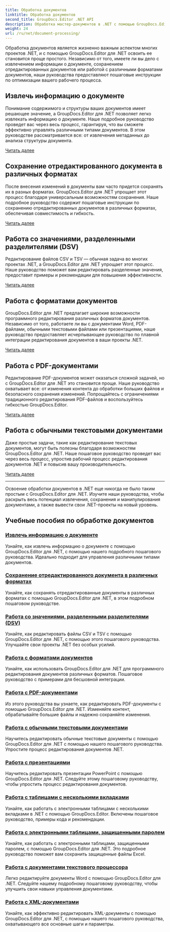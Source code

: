```yaml
---
title: Обработка документов
linktitle: Обработка документов
second_title: GroupDocs.Editor .NET API
description: Обработка мастер-документов в .NET с помощью GroupDocs.Editor. Научитесь извлекать информацию, сохранять ее в различных форматах и легко работать с разными типами документов.
weight: 24
url: /ru/net/document-processing/
---
```


Обработка документов является жизненно важным аспектом многих проектов .NET, и с помощью GroupDocs.Editor для .NET освоить ее становится проще простого. Независимо от того, имеете ли вы дело с извлечением информации о документе, сохранением отредактированных документов или работой с различными форматами документов, наши руководства предоставляют пошаговые инструкции по оптимизации вашего рабочего процесса.

## Извлечь информацию о документе

Понимание содержимого и структуры ваших документов имеет решающее значение, а GroupDocs.Editor для .NET позволяет легко извлекать информацию о документе. Наше подробное руководство проведет вас через весь процесс, гарантируя, что вы сможете эффективно управлять различными типами документов. В этом руководстве рассматривается все: от извлечения метаданных до анализа структуры документа.

[Читать далее](./extract-document-info/)

## Сохранение отредактированного документа в различных форматах

После внесения изменений в документы вам часто придется сохранять их в разных форматах. GroupDocs.Editor для .NET упрощает этот процесс благодаря универсальным возможностям сохранения. Наше подробное руководство содержит пошаговые инструкции по сохранению отредактированных документов в различных форматах, обеспечивая совместимость и гибкость.

[Читать далее](./save-edited-document-various-formats/)

## Работа со значениями, разделенными разделителями (DSV)

Редактирование файлов CSV и TSV — обычная задача во многих проектах .NET, а GroupDocs.Editor для .NET упрощает этот процесс. Наше руководство поможет вам редактировать разделенные значения, предоставит примеры и рекомендации для повышения эффективности.

[Читать далее](./work-dsv/)

## Работа с форматами документов

GroupDocs.Editor для .NET предлагает широкие возможности программного редактирования различных форматов документов. Независимо от того, работаете ли вы с документами Word, PDF-файлами, обычными текстовыми файлами или презентациями, наше руководство предоставляет исчерпывающее руководство по плавной интеграции редактирования документов в ваши проекты .NET.

[Читать далее](./work-document-formats/)

## Работа с PDF-документами

Редактирование PDF-документов может оказаться сложной задачей, но с GroupDocs.Editor для .NET это становится проще. Наше руководство охватывает все: от изменения контента до обработки больших файлов и безопасного сохранения изменений. Попрощайтесь с ограничениями традиционного редактирования PDF-файлов и воспользуйтесь гибкостью GroupDocs.Editor.

[Читать далее](./work-pdf-documents/)

## Работа с обычными текстовыми документами

Даже простые задачи, такие как редактирование текстовых документов, могут быть полезны благодаря возможностям GroupDocs.Editor для .NET. Наше пошаговое руководство проведет вас через весь процесс, упростив рабочий процесс редактирования документов .NET и повысив вашу производительность.

[Читать далее](./work-plain-text-documents/)

---

Освоение обработки документов в .NET еще никогда не было таким простым с GroupDocs.Editor для .NET. Изучите наши руководства, чтобы раскрыть весь потенциал извлечения, сохранения и манипулирования документами, а также вывести свои .NET-проекты на новый уровень.
## Учебные пособия по обработке документов
### [Извлечь информацию о документе](./extract-document-info/)
Узнайте, как извлечь информацию о документе с помощью GroupDocs.Editor для .NET, с помощью нашего подробного пошагового руководства. Идеально подходит для управления различными типами документов.
### [Сохранение отредактированного документа в различных форматах](./save-edited-document-various-formats/)
Узнайте, как сохранять отредактированные документы в различных форматах с помощью GroupDocs.Editor для .NET, в этом подробном пошаговом руководстве.
### [Работа со значениями, разделенными разделителями (DSV)](./work-dsv/)
Узнайте, как редактировать файлы CSV и TSV с помощью GroupDocs.Editor для .NET, с помощью этого пошагового руководства. Улучшайте свои проекты .NET без особых усилий.
### [Работа с форматами документов](./work-document-formats/)
Узнайте, как использовать GroupDocs.Editor для .NET для программного редактирования документов различных форматов. Пошаговое руководство с примерами для бесшовной интеграции.
### [Работа с PDF-документами](./work-pdf-documents/)
Из этого руководства вы узнаете, как редактировать PDF-документы с помощью GroupDocs.Editor для .NET. Изменяйте контент, обрабатывайте большие файлы и надежно сохраняйте изменения.
### [Работа с обычными текстовыми документами](./work-plain-text-documents/)
Научитесь редактировать обычные текстовые документы с помощью GroupDocs.Editor для .NET с помощью нашего пошагового руководства. Упростите процесс редактирования документов .NET.
### [Работа с презентациями](./work-presentations/)
Научитесь редактировать презентации PowerPoint с помощью GroupDocs.Editor для .NET. Следуйте этому пошаговому руководству, чтобы упростить процесс редактирования документов.
### [Работа с таблицами с несколькими вкладками](./work-multi-tab-spreadsheets/)
Узнайте, как работать с электронными таблицами с несколькими вкладками в .NET с помощью GroupDocs.Editor. Включены пошаговое руководство, примеры кода и рекомендации.
### [Работа с электронными таблицами, защищенными паролем](./work-password-protected-spreadsheets/)
Узнайте, как работать с электронными таблицами, защищенными паролем, с помощью GroupDocs.Editor для .NET. Это подробное руководство поможет вам сохранить защищенные файлы Excel.
### [Работа с документами текстового процессора](./work-word-processing-documents/)
Легко редактируйте документы Word с помощью GroupDocs.Editor для .NET. Следуйте нашему подробному пошаговому руководству, чтобы улучшить свои навыки управления документами.
### [Работа с XML-документами](./work-xml-documents/)
Узнайте, как эффективно редактировать XML-документы с помощью GroupDocs.Editor для .NET, с помощью нашего пошагового руководства, охватывающего все основные шаги и параметры.